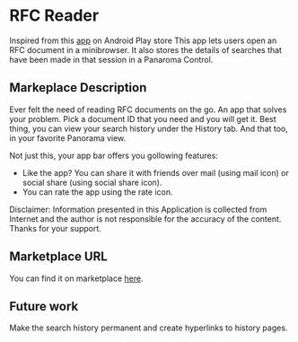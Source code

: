# RFC Reader


Inspired from this [app](https://play.google.com/store/apps/details?id=com.vindroidapps.RFCBook#?t=W251bGwsMSwxLDIxMiwiY29tLnZpbmRyb2lkYXBwcy5SRkNCb29rIl0.) on Android Play store  This app lets users open an RFC document in a minibrowser. It also stores the details of searches that have been made in that session in a Panaroma Control.

## Markeplace Description

Ever felt the need of reading RFC documents on the go. An app that solves your problem. Pick a document ID that you need and you will get it. 
Best thing, you can view your search history under the History tab. And that too, in your favorite Panorama view.

Not just this, your app bar offers you gollowing features:
* Like the app? You can share it with friends over mail (using mail icon) or social share (using social share icon).
* You can rate the app using the rate icon.

Disclaimer: Information presented in this Application is collected from Internet and the author is not responsible for the accuracy of the content. 
Thanks for your support.


## Marketplace URL

You can find it on marketplace [here](http://www.windowsphone.com/s?appid=1d8b6bcf-af39-4643-b971-f33d4505bf92).


Future work
-----------

Make the search history permanent and create hyperlinks to history pages.